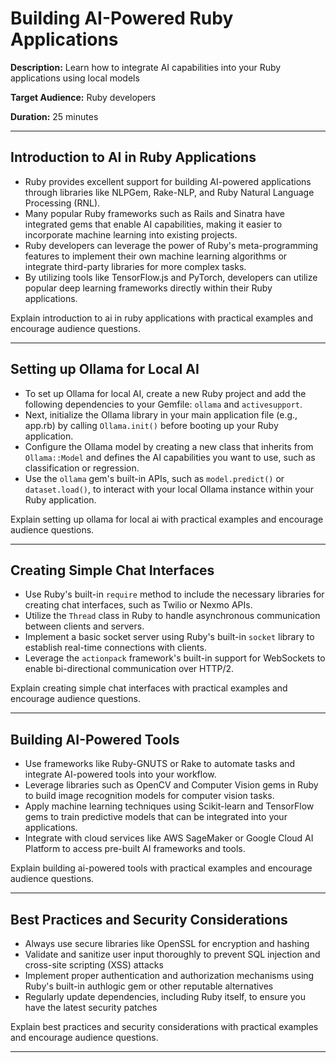 # Building AI-Powered Ruby Applications

**Description:** Learn how to integrate AI capabilities into your Ruby applications using local models

**Target Audience:** Ruby developers

**Duration:** 25 minutes

---

## Introduction to AI in Ruby Applications

- Ruby provides excellent support for building AI-powered applications through libraries like NLPGem, Rake-NLP, and Ruby Natural Language Processing (RNL).
- Many popular Ruby frameworks such as Rails and Sinatra have integrated gems that enable AI capabilities, making it easier to incorporate machine learning into existing projects.
- Ruby developers can leverage the power of Ruby's meta-programming features to implement their own machine learning algorithms or integrate third-party libraries for more complex tasks.
- By utilizing tools like TensorFlow.js and PyTorch, developers can utilize popular deep learning frameworks directly within their Ruby applications.

Explain introduction to ai in ruby applications with practical examples and encourage audience questions.

---

## Setting up Ollama for Local AI

- To set up Ollama for local AI, create a new Ruby project and add the following dependencies to your Gemfile: `ollama` and `activesupport`.
- Next, initialize the Ollama library in your main application file (e.g., app.rb) by calling `Ollama.init()` before booting up your Ruby application.
- Configure the Ollama model by creating a new class that inherits from `Ollama::Model` and defines the AI capabilities you want to use, such as classification or regression.
- Use the `ollama` gem's built-in APIs, such as `model.predict()` or `dataset.load()`, to interact with your local Ollama instance within your Ruby application.

Explain setting up ollama for local ai with practical examples and encourage audience questions.

---

## Creating Simple Chat Interfaces

- Use Ruby's built-in `require` method to include the necessary libraries for creating chat interfaces, such as Twilio or Nexmo APIs.
- Utilize the `Thread` class in Ruby to handle asynchronous communication between clients and servers.
- Implement a basic socket server using Ruby's built-in `socket` library to establish real-time connections with clients.
- Leverage the `actionpack` framework's built-in support for WebSockets to enable bi-directional communication over HTTP/2.

Explain creating simple chat interfaces with practical examples and encourage audience questions.

---

## Building AI-Powered Tools

- Use frameworks like Ruby-GNUTS or Rake to automate tasks and integrate AI-powered tools into your workflow.
- Leverage libraries such as OpenCV and Computer Vision gems in Ruby to build image recognition models for computer vision tasks.
- Apply machine learning techniques using Scikit-learn and TensorFlow gems to train predictive models that can be integrated into your applications.
- Integrate with cloud services like AWS SageMaker or Google Cloud AI Platform to access pre-built AI frameworks and tools.

Explain building ai-powered tools with practical examples and encourage audience questions.

---

## Best Practices and Security Considerations

- Always use secure libraries like OpenSSL for encryption and hashing
- Validate and sanitize user input thoroughly to prevent SQL injection and cross-site scripting (XSS) attacks
- Implement proper authentication and authorization mechanisms using Ruby's built-in authlogic gem or other reputable alternatives
- Regularly update dependencies, including Ruby itself, to ensure you have the latest security patches

Explain best practices and security considerations with practical examples and encourage audience questions.

---

